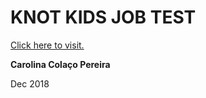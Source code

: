 # KNOT KIDS JOB TEST

[Click here to visit.](https://nikanyx.github.io/knot/knotkids.html)

**Carolina Colaço Pereira**

Dec 2018

